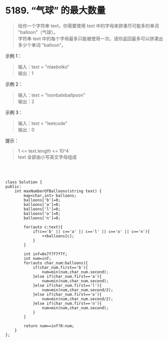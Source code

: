 # 5189. “气球” 的最大数量



> 给你一个字符串 text，你需要使用 text 中的字母来拼凑尽可能多的单词 "balloon"（气球）。<br>
字符串 text 中的每个字母最多只能被使用一次。请你返回最多可以拼凑出多少个单词 "balloon"。

 

示例 1：
> 输入：text = "nlaebolko"<br>
输出：1


示例 2：
> 输入：text = "loonbalxballpoon"<br>
输出：2


示例 3：
> 输入：text = "leetcode"<br>
输出：0
 

提示：
> 1 <= text.length <= 10^4<br>
text 全部由小写英文字母组成






<br>
<br>






    class Solution {
    public:
        int maxNumberOfBalloons(string text) {
            map<char,int> balloons;
            balloons['b']=0;
            balloons['a']=0;
            balloons['l']=0;
            balloons['o']=0;
            balloons['n']=0;
            
            for(auto c:text){
                if(c=='b' || c=='a' || c=='l' || c=='o' || c=='n'){
                    ++balloons[c];
                }
            }
            
            int inf=0x7f7f7f7f;
            int num=inf;
            for(auto char_num:balloons){
                if(char_num.first=='b'){
                    num=min(num,char_num.second);
                }else if(char_num.first=='a'){
                    num=min(num,char_num.second);
                }else if(char_num.first=='l'){
                    num=min(num,char_num.second/2);
                }else if(char_num.first=='o'){
                    num=min(num,char_num.second/2);
                }else if(char_num.first=='n'){
                    num=min(num,char_num.second);
                }
            }
            
            return num==inf?0:num;
        }
    };

